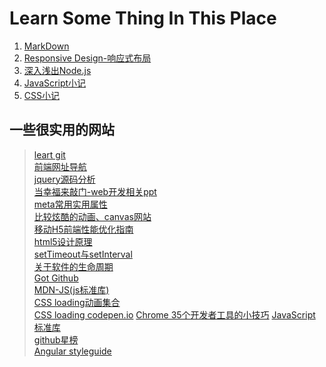 # Learn Some Thing In This Place

> 
1. [MarkDown](https://github.com/xishiyi7/learn-something/blob/master/--%20MarkDown.md)  
2. [Responsive Design-响应式布局](https://github.com/xishiyi7/learn-something/blob/master/--%20Responsive%20Design.md)  
3. [深入浅出Node.js](https://github.com/xishiyi7/learn-something/blob/master/--%20%E6%B7%B1%E5%85%A5%E6%B5%85%E5%87%BANode.js.md)  
4. [JavaScript小记](https://github.com/xishiyi7/learn-something/blob/master/--%20JavaScript%E5%B0%8F%E8%AE%B0.md)
5. [CSS小记](https://github.com/xishiyi7/learn-something/blob/master/--%20CSS%E5%B0%8F%E8%AE%B0.md)


## 一些很实用的网站
> [leart git](http://www.liaoxuefeng.com/wiki/0013739516305929606dd18361248578c67b8067c8c017b000/0013752340242354807e192f02a44359908df8a5643103a000)  
> [前端网址导航](http://www.whycss.com/)  
> [jquery源码分析](http://www.cnblogs.com/aaronjs/p/3279314.html)  
> [当幸福来敲门-web开发相关ppt](http://mienflying.bitbucket.org/#intro)  
> [meta常用实用属性](http://www.qianduan.net/meta-tags-list/)  
> [比较炫酷的动画、canvas网站](http://www.thewildernessdowntown.com/)  
> [移动H5前端性能优化指南](http://s5s5.me/3192)  
> [html5设计原理](http://www.cnblogs.com/leamiko/archive/2011/09/23/2186518.html)  
> [setTimeout与setInterval](http://www.css88.com/archives/5804)  
> [关于软件的生命周期](http://tangguangyao.github.io/2015/10/27/%E5%85%B3%E4%BA%8E%E7%94%9F%E5%91%BD%E5%91%A8%E6%9C%9F/)  
> [Got Github](http://www.worldhello.net/gotgithub/index.html)  
> [MDN-JS(js标准库)](https://developer.mozilla.org/zh-CN/docs/Web/JavaScript/Reference/Global_Objects)  
> [CSS loading动画集合](https://connoratherton.com/loaders)  
> [CSS loading codepen.io](http://codepen.io/collection/HtAne/)
> [Chrome 35个开发者工具的小技巧](http://www.w3cplus.com/tools/dev-tips.html)
> [JavaScript 标准库](https://developer.mozilla.org/zh-CN/docs/Web/JavaScript/Reference/Global_Objects)  
> [github星榜](http://githuber.cn/rank)  
> [Angular styleguide](https://github.com/toddmotto/angular-styleguide)  




